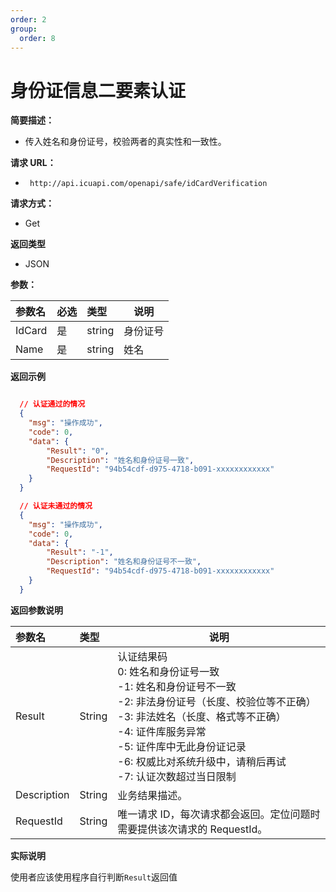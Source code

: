 ```yaml
---
order: 2
group:
  order: 8
---
```


# 身份证信息二要素认证

**简要描述：**

- 传入姓名和身份证号，校验两者的真实性和一致性。

**请求 URL：**

- ` http://api.icuapi.com/openapi/safe/idCardVerification`

**请求方式：**

- Get

**返回类型**

- JSON

**参数：**

| 参数名 | 必选 | 类型   | 说明     |
| :----- | :--- | :----- | -------- |
| IdCard | 是   | string | 身份证号 |
| Name   | 是   | string | 姓名     |

**返回示例**

```json

  // 认证通过的情况
  {
    "msg": "操作成功",
    "code": 0,
    "data": {
        "Result": "0",
        "Description": "姓名和身份证号一致",
        "RequestId": "94b54cdf-d975-4718-b091-xxxxxxxxxxxx"
    }
  }

  // 认证未通过的情况
  {
    "msg": "操作成功",
    "code": 0,
    "data": {
        "Result": "-1",
        "Description": "姓名和身份证号不一致",
        "RequestId": "94b54cdf-d975-4718-b091-xxxxxxxxxxxx"
    }
  }


```

**返回参数说明**

| 参数名 | 类型 | 说明 |
| :-- | :-- | --- |
| Result | String | 认证结果码<br>0: 姓名和身份证号一致<br>-1: 姓名和身份证号不一致<br>-2: 非法身份证号（长度、校验位等不正确）<br>-3: 非法姓名（长度、格式等不正确）<br>-4: 证件库服务异常<br>-5: 证件库中无此身份证记录<br>-6: 权威比对系统升级中，请稍后再试<br>-7: 认证次数超过当日限制 |
| Description | String | 业务结果描述。 |
| RequestId | String | 唯一请求 ID，每次请求都会返回。定位问题时需要提供该次请求的 RequestId。 |

**实际说明**

使用者应该使用程序自行判断`Result`返回值
